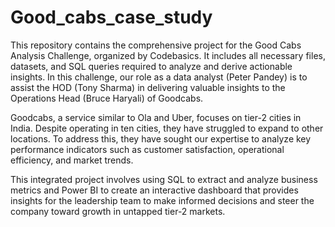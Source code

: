 # Good_cabs_case_study
This repository contains the comprehensive project for the Good Cabs Analysis Challenge, organized by Codebasics. It includes all necessary files, datasets, and SQL queries required to analyze and derive actionable insights. In this challenge, our role as a data analyst (Peter Pandey) is to assist the HOD (Tony Sharma) in delivering valuable insights to the Operations Head (Bruce Haryali) of Goodcabs.

Goodcabs, a service similar to Ola and Uber, focuses on tier-2 cities in India. Despite operating in ten cities, they have struggled to expand to other locations. To address this, they have sought our expertise to analyze key performance indicators such as customer satisfaction, operational efficiency, and market trends.

This integrated project involves using SQL to extract and analyze business metrics and Power BI to create an interactive dashboard that provides insights for the leadership team to make informed decisions and steer the company toward growth in untapped tier-2 markets.
